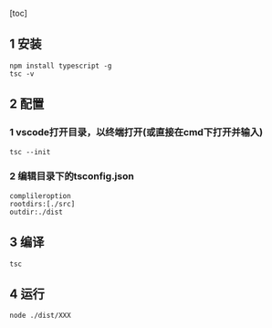 

[toc]

## 1 安装

```
npm install typescript -g
tsc -v
```

## 2  配置

### 1 vscode打开目录，以终端打开(或直接在cmd下打开并输入)

````
tsc --init
````

### 2 编辑目录下的tsconfig.json

```
complileroption
rootdirs:[./src]
outdir:./dist
```

## 3 编译

```
tsc
```

## 4 运行

```
node ./dist/XXX
```

